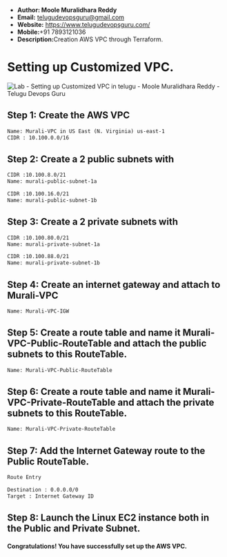 + <b>Author: Moole Muralidhara Reddy</b></br>
+ <b>Email:</b> telugudevopsguru@gmail.com</br>
+ <b>Website:</b> https://www.telugudevopsguru.com/</br>
+ <b>Mobile:</b>+91 7893121036</br>
+ <b>Description:</b>Creation AWS VPC through Terraform.</br>

# Setting up Customized VPC.
![Lab - Setting up Customized VPC in telugu - Moole Muralidhara Reddy - Telugu Devops Guru](https://github.com/telugudevopsguru/AWS-Networking-5-Days-Practical-Live-Workshop/blob/cf932e66eda01a938dd054c8b8480d4fc43d086f/Day%201-%20%20AWS%20VPC%20Overview/Images/Lab%20-%20Setting%20up%20Customized%20VPC%20in%20telugu%20-%20Moole%20Muralidhara%20Reddy%20-%20Telugu%20Devops%20Guru.png)

## Step 1: Create the AWS VPC
```xml
Name: Murali-VPC in US East (N. Virginia) us-east-1
CIDR : 10.100.0.0/16
```
## Step 2: Create a 2 public subnets with
```xml
CIDR :10.100.8.0/21
Name: murali-public-subnet-1a

CIDR :10.100.16.0/21
Name: murali-public-subnet-1b

```
## Step 3: Create a 2 private subnets with
```xml
CIDR :10.100.80.0/21
Name: murali-private-subnet-1a

CIDR :10.100.88.0/21
Name: murali-private-subnet-1b

```

## Step 4: Create an internet gateway and attach to Murali-VPC
```xml
Name: Murali-VPC-IGW
```
## Step 5: Create a route table and name it Murali-VPC-Public-RouteTable and attach the public subnets to this RouteTable.
```xml
Name: Murali-VPC-Public-RouteTable
```

## Step 6: Create a route table and name it Murali-VPC-Private-RouteTable and attach the private subnets to this RouteTable.

```xml
Name: Murali-VPC-Private-RouteTable
```

## Step 7: Add the Internet Gateway route to the Public RouteTable.

```xml
Route Entry

Destination : 0.0.0.0/0
Target : Internet Gateway ID
```

## Step 8: Launch the Linux EC2 instance both in the Public and Private Subnet.

#### Congratulations! You have successfully set up the AWS VPC.
